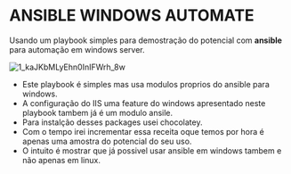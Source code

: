 # ANSIBLE WINDOWS AUTOMATE
Usando um playbook simples  para demostração do potencial com **ansible** para automação em windows server.


![1_kaJKbMLyEhn0InIFWrh_8w](https://user-images.githubusercontent.com/40874530/78959358-13578100-7ac1-11ea-8c84-50826fa52163.png)


* Este playbook é simples mas  usa modulos  proprios  do ansible para windows.
* A configuração do IIS uma feature do windows apresentado neste playbook tambem já é um modulo ansile.
* Para instalção desses packages usei chocolatey.
* Com o tempo irei incrementar essa receita oque temos por hora é apenas uma amostra do  potencial do seu uso.
* O intuito é mostrar que já possivel usar ansible em windows tambem e não apenas em linux.